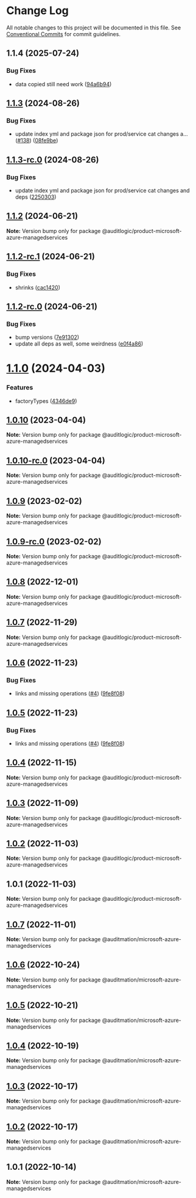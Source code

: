 # Change Log

All notable changes to this project will be documented in this file.
See [Conventional Commits](https://conventionalcommits.org) for commit guidelines.

## 1.1.4 (2025-07-24)


### Bug Fixes

* data copied still need work ([94a6b94](https://github.com/zerobias-org/product/commit/94a6b942fb0516367548599d739529536132755a))





## [1.1.3](https://github.com/auditlogic/product/compare/@auditlogic/product-microsoft-azure-managedservices@1.1.2...@auditlogic/product-microsoft-azure-managedservices@1.1.3) (2024-08-26)


### Bug Fixes

* update index yml and package json for prod/service cat changes a… ([#138](https://github.com/auditlogic/product/issues/138)) ([08fe9be](https://github.com/auditlogic/product/commit/08fe9beb1c8457462a19bc69caa02e6212d97e1a))





## [1.1.3-rc.0](https://github.com/auditlogic/product/compare/@auditlogic/product-microsoft-azure-managedservices@1.1.2...@auditlogic/product-microsoft-azure-managedservices@1.1.3-rc.0) (2024-08-26)


### Bug Fixes

* update index yml and package json for prod/service cat changes and deps ([2250303](https://github.com/auditlogic/product/commit/225030363a363608240135b7ebed386b28f01e4b))





## [1.1.2](https://github.com/auditlogic/product/compare/@auditlogic/product-microsoft-azure-managedservices@1.1.2-rc.1...@auditlogic/product-microsoft-azure-managedservices@1.1.2) (2024-06-21)

**Note:** Version bump only for package @auditlogic/product-microsoft-azure-managedservices





## [1.1.2-rc.1](https://github.com/auditlogic/product/compare/@auditlogic/product-microsoft-azure-managedservices@1.1.2-rc.0...@auditlogic/product-microsoft-azure-managedservices@1.1.2-rc.1) (2024-06-21)


### Bug Fixes

* shrinks ([cac1420](https://github.com/auditlogic/product/commit/cac14200fefcd8183ab69fe89a47bd3f70f563e9))





## [1.1.2-rc.0](https://github.com/auditlogic/product/compare/@auditlogic/product-microsoft-azure-managedservices@1.1.0...@auditlogic/product-microsoft-azure-managedservices@1.1.2-rc.0) (2024-06-21)


### Bug Fixes

* bump versions ([7e91302](https://github.com/auditlogic/product/commit/7e913023b8b312150ed7762c32fbbe616be71de5))
* update all deps as well, some weirdness ([e0f4a86](https://github.com/auditlogic/product/commit/e0f4a864714e2d3de6bbf3da014d5312fe53be2f))





# [1.1.0](https://github.com/auditlogic/product/compare/@auditlogic/product-microsoft-azure-managedservices@1.0.10...@auditlogic/product-microsoft-azure-managedservices@1.1.0) (2024-04-03)


### Features

* factoryTypes ([4346de9](https://github.com/auditlogic/product/commit/4346de92693aee892fccf725338ffc7b80ab182b))





## [1.0.10](https://github.com/auditlogic/product/compare/@auditlogic/product-microsoft-azure-managedservices@1.0.9...@auditlogic/product-microsoft-azure-managedservices@1.0.10) (2023-04-04)

**Note:** Version bump only for package @auditlogic/product-microsoft-azure-managedservices





## [1.0.10-rc.0](https://github.com/auditlogic/product/compare/@auditlogic/product-microsoft-azure-managedservices@1.0.9...@auditlogic/product-microsoft-azure-managedservices@1.0.10-rc.0) (2023-04-04)

**Note:** Version bump only for package @auditlogic/product-microsoft-azure-managedservices





## [1.0.9](https://github.com/auditlogic/product/compare/@auditlogic/product-microsoft-azure-managedservices@1.0.8...@auditlogic/product-microsoft-azure-managedservices@1.0.9) (2023-02-02)

**Note:** Version bump only for package @auditlogic/product-microsoft-azure-managedservices





## [1.0.9-rc.0](https://github.com/auditlogic/product/compare/@auditlogic/product-microsoft-azure-managedservices@1.0.8...@auditlogic/product-microsoft-azure-managedservices@1.0.9-rc.0) (2023-02-02)

**Note:** Version bump only for package @auditlogic/product-microsoft-azure-managedservices





## [1.0.8](https://github.com/auditlogic/product/compare/@auditlogic/product-microsoft-azure-managedservices@1.0.7...@auditlogic/product-microsoft-azure-managedservices@1.0.8) (2022-12-01)

**Note:** Version bump only for package @auditlogic/product-microsoft-azure-managedservices





## [1.0.7](https://github.com/auditlogic/product/compare/@auditlogic/product-microsoft-azure-managedservices@1.0.6...@auditlogic/product-microsoft-azure-managedservices@1.0.7) (2022-11-29)

**Note:** Version bump only for package @auditlogic/product-microsoft-azure-managedservices





## [1.0.6](https://github.com/auditlogic/product/compare/@auditlogic/product-microsoft-azure-managedservices@1.0.4...@auditlogic/product-microsoft-azure-managedservices@1.0.6) (2022-11-23)


### Bug Fixes

* links and missing operations ([#4](https://github.com/auditlogic/product/issues/4)) ([9fe8f08](https://github.com/auditlogic/product/commit/9fe8f08fe7c57fdb79f991ac35bd6ac2e7dcad38))





## [1.0.5](https://github.com/auditlogic/product/compare/@auditlogic/product-microsoft-azure-managedservices@1.0.4...@auditlogic/product-microsoft-azure-managedservices@1.0.5) (2022-11-23)


### Bug Fixes

* links and missing operations ([#4](https://github.com/auditlogic/product/issues/4)) ([9fe8f08](https://github.com/auditlogic/product/commit/9fe8f08fe7c57fdb79f991ac35bd6ac2e7dcad38))





## [1.0.4](https://github.com/auditlogic/product/compare/@auditlogic/product-microsoft-azure-managedservices@1.0.3...@auditlogic/product-microsoft-azure-managedservices@1.0.4) (2022-11-15)

**Note:** Version bump only for package @auditlogic/product-microsoft-azure-managedservices





## [1.0.3](https://github.com/auditlogic/product/compare/@auditlogic/product-microsoft-azure-managedservices@1.0.2...@auditlogic/product-microsoft-azure-managedservices@1.0.3) (2022-11-09)

**Note:** Version bump only for package @auditlogic/product-microsoft-azure-managedservices





## [1.0.2](https://github.com/auditlogic/product/compare/@auditlogic/product-microsoft-azure-managedservices@1.0.1...@auditlogic/product-microsoft-azure-managedservices@1.0.2) (2022-11-03)

**Note:** Version bump only for package @auditlogic/product-microsoft-azure-managedservices





## 1.0.1 (2022-11-03)

**Note:** Version bump only for package @auditlogic/product-microsoft-azure-managedservices





## [1.0.7](https://github.com/auditmation/store-content/compare/@auditmation/microsoft-azure-managedservices@1.0.6...@auditmation/microsoft-azure-managedservices@1.0.7) (2022-11-01)

**Note:** Version bump only for package @auditmation/microsoft-azure-managedservices





## [1.0.6](https://github.com/auditmation/store-content/compare/@auditmation/microsoft-azure-managedservices@1.0.5...@auditmation/microsoft-azure-managedservices@1.0.6) (2022-10-24)

**Note:** Version bump only for package @auditmation/microsoft-azure-managedservices





## [1.0.5](https://github.com/auditmation/store-content/compare/@auditmation/microsoft-azure-managedservices@1.0.4...@auditmation/microsoft-azure-managedservices@1.0.5) (2022-10-21)

**Note:** Version bump only for package @auditmation/microsoft-azure-managedservices





## [1.0.4](https://github.com/auditmation/store-content/compare/@auditmation/microsoft-azure-managedservices@1.0.3...@auditmation/microsoft-azure-managedservices@1.0.4) (2022-10-19)

**Note:** Version bump only for package @auditmation/microsoft-azure-managedservices





## [1.0.3](https://github.com/auditmation/store-content/compare/@auditmation/microsoft-azure-managedservices@1.0.2...@auditmation/microsoft-azure-managedservices@1.0.3) (2022-10-17)

**Note:** Version bump only for package @auditmation/microsoft-azure-managedservices





## [1.0.2](https://github.com/auditmation/store-content/compare/@auditmation/microsoft-azure-managedservices@1.0.1...@auditmation/microsoft-azure-managedservices@1.0.2) (2022-10-17)

**Note:** Version bump only for package @auditmation/microsoft-azure-managedservices





## 1.0.1 (2022-10-14)

**Note:** Version bump only for package @auditmation/microsoft-azure-managedservices
